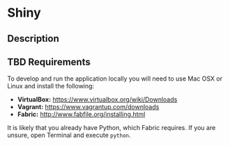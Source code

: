 Shiny
=====
Description
-----------
TBD
Requirements
------------
To develop and run the application locally you will need to use Mac OSX or 
Linux and install the following:

+ **VirtualBox:** https://www.virtualbox.org/wiki/Downloads
+ **Vagrant:** https://www.vagrantup.com/downloads
+ **Fabric:** http://www.fabfile.org/installing.html

It is likely that you already have Python, which Fabric requires. If you are 
unsure, open Terminal and execute `python`.
